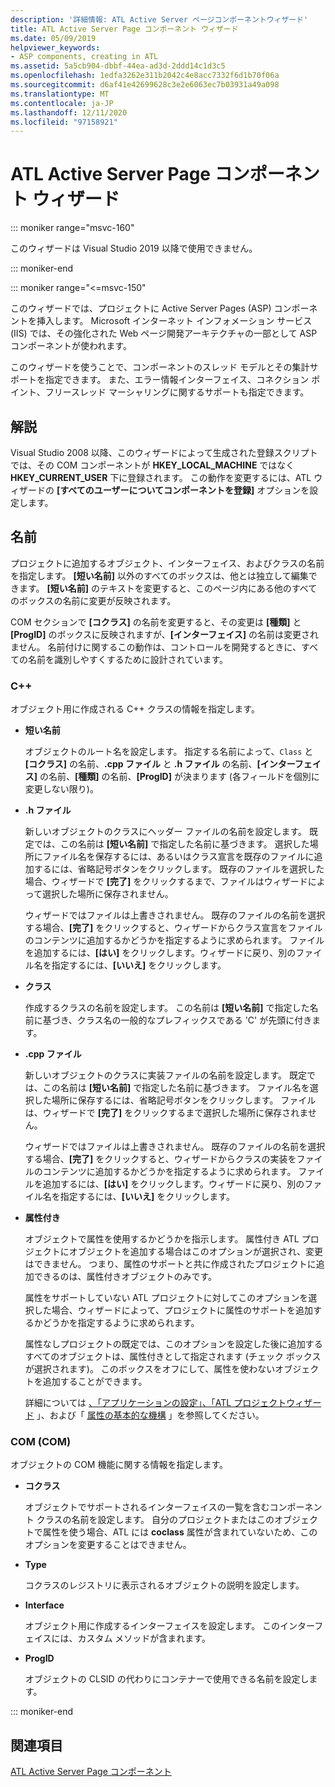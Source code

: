 ```yaml
---
description: '詳細情報: ATL Active Server ページコンポーネントウィザード'
title: ATL Active Server Page コンポーネント ウィザード
ms.date: 05/09/2019
helpviewer_keywords:
- ASP components, creating in ATL
ms.assetid: 5a5cb904-dbbf-44ea-ad3d-2ddd14c1d3c5
ms.openlocfilehash: 1edfa3262e311b2042c4e8acc7332f6d1b70f06a
ms.sourcegitcommit: d6af41e42699628c3e2e6063ec7b03931a49a098
ms.translationtype: MT
ms.contentlocale: ja-JP
ms.lasthandoff: 12/11/2020
ms.locfileid: "97158921"
---
```

# <a name="atl-active-server-page-component-wizard"></a>ATL Active Server Page コンポーネント ウィザード

::: moniker range="msvc-160"

このウィザードは Visual Studio 2019 以降で使用できません。

::: moniker-end

::: moniker range="<=msvc-150"

このウィザードでは、プロジェクトに Active Server Pages (ASP) コンポーネントを挿入します。 Microsoft インターネット インフォメーション サービス (IIS) では、その強化された Web ページ開発アーキテクチャの一部として ASP コンポーネントが使われます。

このウィザードを使うことで、コンポーネントのスレッド モデルとその集計サポートを指定できます。 また、エラー情報インターフェイス、コネクション ポイント、フリースレッド マーシャリングに関するサポートも指定できます。

## <a name="remarks"></a>解説

Visual Studio 2008 以降、このウィザードによって生成された登録スクリプトでは、その COM コンポーネントが **HKEY_LOCAL_MACHINE** ではなく **HKEY_CURRENT_USER** 下に登録されます。 この動作を変更するには、ATL ウィザードの **[すべてのユーザーについてコンポーネントを登録]** オプションを設定します。

## <a name="names"></a>名前

プロジェクトに追加するオブジェクト、インターフェイス、およびクラスの名前を指定します。 **[短い名前]** 以外のすべてのボックスは、他とは独立して編集できます。 **[短い名前]** のテキストを変更すると、このページ内にある他のすべてのボックスの名前に変更が反映されます。

COM セクションで **[コクラス]** の名前を変更すると、その変更は **[種類]** と **[ProgID]** のボックスに反映されますが、**[インターフェイス]** の名前は変更されません。 名前付けに関するこの動作は、コントロールを開発するときに、すべての名前を識別しやすくするために設計されています。

### <a name="c"></a>C++

オブジェクト用に作成される C++ クラスの情報を指定します。

- **短い名前**

   オブジェクトのルート名を設定します。 指定する名前によって、`Class` と **[コクラス]** の名前、**.cpp ファイル** と **.h ファイル** の名前、**[インターフェイス]** の名前、**[種類]** の名前、**[ProgID]** が決まります (各フィールドを個別に変更しない限り)。

- **.h ファイル**

   新しいオブジェクトのクラスにヘッダー ファイルの名前を設定します。 既定では、この名前は **[短い名前]** で指定した名前に基づきます。 選択した場所にファイル名を保存するには、あるいはクラス宣言を既存のファイルに追加するには、省略記号ボタンをクリックします。 既存のファイルを選択した場合、ウィザードで **[完了]** をクリックするまで、ファイルはウィザードによって選択した場所に保存されません。

   ウィザードではファイルは上書きされません。 既存のファイルの名前を選択する場合、**[完了]** をクリックすると、ウィザードからクラス宣言をファイルのコンテンツに追加するかどうかを指定するように求められます。 ファイルを追加するには、**[はい]** をクリックします。ウィザードに戻り、別のファイル名を指定するには、**[いいえ]** をクリックします。

- **クラス**

   作成するクラスの名前を設定します。 この名前は **[短い名前]** で指定した名前に基づき、クラス名の一般的なプレフィックスである 'C' が先頭に付きます。

- **.cpp ファイル**

   新しいオブジェクトのクラスに実装ファイルの名前を設定します。 既定では、この名前は **[短い名前]** で指定した名前に基づきます。 ファイル名を選択した場所に保存するには、省略記号ボタンをクリックします。 ファイルは、ウィザードで **[完了]** をクリックするまで選択した場所に保存されません。

   ウィザードではファイルは上書きされません。 既存のファイルの名前を選択する場合、**[完了]** をクリックすると、ウィザードからクラスの実装をファイルのコンテンツに追加するかどうかを指定するように求められます。 ファイルを追加するには、**[はい]** をクリックします。ウィザードに戻り、別のファイル名を指定するには、**[いいえ]** をクリックします。

- **属性付き**

   オブジェクトで属性を使用するかどうかを指示します。 属性付き ATL プロジェクトにオブジェクトを追加する場合はこのオプションが選択され、変更はできません。 つまり、属性のサポートと共に作成されたプロジェクトに追加できるのは、属性付きオブジェクトのみです。

   属性をサポートしていない ATL プロジェクトに対してこのオプションを選択した場合、ウィザードによって、プロジェクトに属性のサポートを追加するかどうかを指定するように求められます。

   属性なしプロジェクトの既定では、このオプションを設定した後に追加するすべてのオブジェクトは、属性付きとして指定されます (チェック ボックスが選択されます)。 このボックスをオフにして、属性を使わないオブジェクトを追加することができます。

   詳細については [、「アプリケーションの設定」、「ATL プロジェクトウィザード](../../atl/reference/application-settings-atl-project-wizard.md) 」、および「 [属性の基本的な機構](../../windows/attributes/cpp-attributes-com-net.md#basic-mechanics-of-attributes) 」を参照してください。

### <a name="com"></a>COM (COM)

オブジェクトの COM 機能に関する情報を指定します。

- **コクラス**

   オブジェクトでサポートされるインターフェイスの一覧を含むコンポーネント クラスの名前を設定します。 自分のプロジェクトまたはこのオブジェクトで属性を使う場合、ATL には **coclass** 属性が含まれていないため、このオプションを変更することはできません。

- **Type**

   コクラスのレジストリに表示されるオブジェクトの説明を設定します。

- **Interface**

   オブジェクト用に作成するインターフェイスを設定します。 このインターフェイスには、カスタム メソッドが含まれます。

- **ProgID**

   オブジェクトの CLSID の代わりにコンテナーで使用できる名前を設定します。

::: moniker-end

## <a name="see-also"></a>関連項目

[ATL Active Server Page コンポーネント](../../atl/reference/adding-an-atl-active-server-page-component.md)

